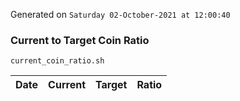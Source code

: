 Generated on `Saturday 02-October-2021 at 12:00:40`

### Current to Target Coin Ratio
`current_coin_ratio.sh`

Date|Current|Target|Ratio
---|---|---|---
